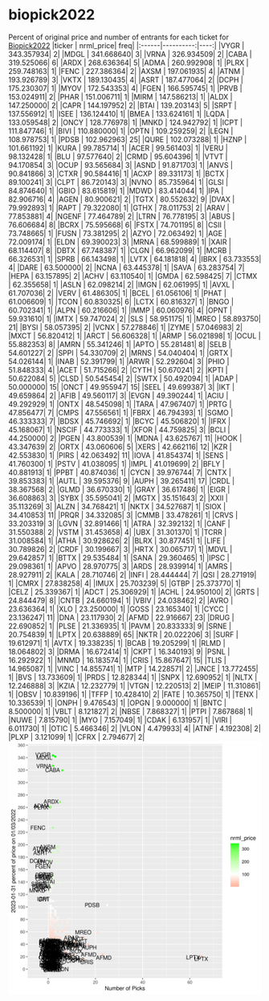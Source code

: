 # biopick2022
Percent of original price and number of entrants for each ticket for [Biopick2022](https://twitter.com/hashtag/Biopick2022)
|ticker | nrml_price| freq|
|:------|----------:|----:|
|VYGR   | 343.357934|    2|
|MDGL   | 341.668640|    3|
|VRNA   | 326.934509|    2|
|CABA   | 319.525066|    6|
|ARDX   | 268.636364|    5|
|ADMA   | 260.992908|    1|
|PLRX   | 259.748163|    1|
|FENC   | 227.386364|    2|
|AXSM   | 197.061935|    4|
|ATNM   | 193.926789|    3|
|VKTX   | 189.130435|    4|
|ASRT   | 187.477064|    2|
|DCPH   | 175.230307|    1|
|MYOV   | 172.543353|    4|
|FGEN   | 166.595745|    1|
|PRVB   | 153.024911|    2|
|PHAR   | 151.006711|    1|
|MIRM   | 147.586213|    1|
|ALDX   | 147.250000|    2|
|CAPR   | 144.197952|    2|
|BTAI   | 139.203143|    5|
|SRPT   | 137.556912|    1|
|ISEE   | 136.124410|    1|
|BMEA   | 133.624161|    1|
|LQDA   | 133.059548|    2|
|ONCY   | 128.776978|    1|
|MNKD   | 124.942792|    1|
|ICPT   | 111.847746|    1|
|BIVI   | 110.880000|    1|
|OPTN   | 109.259259|    2|
|LEGN   | 108.978753|    1|
|PDSB   | 102.962963|   25|
|QURE   | 102.073288|    1|
|HZNP   | 101.661192|    1|
|KURA   |  99.785714|    1|
|ACER   |  99.561403|    1|
|VERU   |  98.132428|    1|
|BLU    |  97.577640|    2|
|CRMD   |  95.604396|    1|
|VTVT   |  94.170854|    3|
|OCUP   |  93.565684|    3|
|ASND   |  91.871703|    1|
|ANVS   |  90.841866|    3|
|CTXR   |  90.584416|    1|
|ACXP   |  89.331173|    1|
|BCTX   |  89.100241|    3|
|CLPT   |  86.720143|    3|
|NVNO   |  85.735964|    1|
|GLSI   |  84.874640|    1|
|GBIO   |  83.615819|    1|
|MDWD   |  83.414044|    1|
|IPA    |  82.906716|    4|
|AGEN   |  80.900621|    2|
|TGTX   |  80.552632|    9|
|DVAX   |  79.992893|    1|
|RAPT   |  79.322080|    1|
|GTHX   |  78.011753|    2|
|ARAV   |  77.853881|    4|
|NGENF  |  77.464789|    2|
|LTRN   |  76.778195|    3|
|ABUS   |  76.606684|    8|
|BCRX   |  75.595668|    6|
|FSTX   |  74.701195|    8|
|CSII   |  73.748665|    1|
|FUSN   |  73.381295|    2|
|AZYO   |  72.063492|    1|
|AGE    |  72.009174|    1|
|ELDN   |  69.390023|    3|
|MRNA   |  68.599889|    1|
|XAIR   |  68.114407|    8|
|DBTX   |  67.748387|    1|
|CLGN   |  66.962099|    1|
|MCRB   |  66.326531|    1|
|SPRB   |  66.143498|    1|
|LVTX   |  64.181818|    4|
|IBRX   |  63.733553|    4|
|DARE   |  63.500000|    2|
|NCNA   |  63.445378|    1|
|SAVA   |  63.283754|    7|
|HEPA   |  63.157895|    2|
|ACHV   |  63.110540|    1|
|GMDA   |  62.598425|    7|
|CTMX   |  62.355658|    1|
|ASLN   |  62.098214|    2|
|IMGN   |  62.061995|    1|
|AVXL   |  61.707036|    2|
|VERV   |  61.486305|    1|
|BCEL   |  61.056106|    1|
|PHAT   |  61.006609|    1|
|TCON   |  60.830325|    6|
|LCTX   |  60.816327|    1|
|BNGO   |  60.702341|    1|
|ALPN   |  60.216606|    1|
|IMMP   |  60.060976|    4|
|OPNT   |  59.931610|    1|
|IMTX   |  59.747024|    2|
|SLS    |  58.951175|    1|
|MREO   |  58.893750|   21|
|BYSI   |  58.057395|    2|
|VCNX   |  57.278846|    1|
|ZYME   |  57.046983|    2|
|MXCT   |  56.820412|    1|
|ARCT   |  56.606328|    1|
|ARMP   |  56.021898|    1|
|OCUL   |  55.882353|    8|
|AMRN   |  55.341246|    1|
|APTO   |  55.281481|    8|
|SELB   |  54.601227|    2|
|SPPI   |  54.330709|    2|
|MRNS   |  54.040404|    1|
|GRTX   |  54.026144|    1|
|INAB   |  52.391799|    1|
|ARWR   |  52.292604|    3|
|PHIO   |  51.848333|    4|
|ACET   |  51.715266|    2|
|CYTH   |  50.670241|    2|
|KPTI   |  50.622084|    5|
|CLSD   |  50.545454|    2|
|SWTX   |  50.492094|    1|
|ADAP   |  50.000000|   15|
|ONCT   |  49.955947|   15|
|SEEL   |  49.699387|    3|
|IKT    |  49.659864|    2|
|AFIB   |  49.560117|    3|
|EVGN   |  49.390244|    1|
|ACIU   |  49.292929|    1|
|ONTX   |  48.545098|    1|
|TARA   |  47.967407|    1|
|PRTG   |  47.856477|    7|
|CMPS   |  47.556561|    1|
|FBRX   |  46.794393|    1|
|SGMO   |  46.333333|    7|
|BDSX   |  45.746692|    1|
|BCYC   |  45.506820|    1|
|IFRX   |  45.168067|    1|
|NSCIF  |  44.773333|    1|
|XFOR   |  44.759825|    3|
|BCLI   |  44.250000|    2|
|PGEN   |  43.800539|    1|
|MDNA   |  43.625767|   11|
|HOOK   |  43.347639|    2|
|ORTX   |  43.060606|    5|
|XERS   |  42.662116|   12|
|KZR    |  42.553830|    1|
|PIRS   |  42.063492|   11|
|IOVA   |  41.854374|    1|
|SENS   |  41.760300|    1|
|PSTV   |  41.038095|    1|
|IMPL   |  41.019699|    2|
|BFLY   |  40.881913|    1|
|PPBT   |  40.874036|    1|
|CYCN   |  39.976744|    7|
|CNTX   |  39.853383|    1|
|AUTL   |  39.595376|    9|
|AUPH   |  39.265411|   17|
|CRDL   |  38.367568|    2|
|GLMD   |  36.670330|    1|
|GRAY   |  36.617486|    1|
|EIGR   |  36.608863|    3|
|SYBX   |  35.595041|    2|
|MGTX   |  35.151643|    2|
|XXII   |  35.113269|    3|
|ALZN   |  34.768421|    1|
|NKTX   |  34.527687|    1|
|SIOX   |  34.410853|   11|
|PRQR   |  34.332085|    3|
|CMMB   |  33.478261|    1|
|CRVS   |  33.203319|    3|
|LGVN   |  32.891466|    1|
|ATRA   |  32.392132|    1|
|CANF   |  31.550388|    2|
|VSTM   |  31.453658|    4|
|UBX    |  31.301370|    1|
|TCRR   |  31.008584|    1|
|ATHA   |  30.928626|    2|
|BLRX   |  30.877451|    1|
|LIFE   |  30.789826|    2|
|CRDF   |  30.199667|    3|
|HRTX   |  30.065717|    1|
|MDVL   |  29.642857|    1|
|BTTX   |  29.535484|    1|
|SANA   |  29.360465|    1|
|IPSC   |  29.098361|    1|
|APVO   |  28.970775|    3|
|ARDS   |  28.939914|    1|
|AMRS   |  28.927911|    2|
|KALA   |  28.710746|    2|
|INFI   |  28.444444|    7|
|QSI    |  28.271919|    1|
|CMRX   |  27.838258|    4|
|IMUX   |  25.703239|    5|
|GTBP   |  25.373770|    1|
|CELZ   |  25.339367|    1|
|ADCT   |  25.306929|    1|
|ACHL   |  24.950100|    2|
|GRTS   |  24.844479|    8|
|CNTB   |  24.660194|    1|
|VBIV   |  24.038462|    2|
|AVRO   |  23.636364|    1|
|XLO    |  23.250000|    1|
|GOSS   |  23.165340|    1|
|CYCC   |  23.136247|   11|
|DNA    |  23.117930|    2|
|AFMD   |  22.916667|   23|
|DRUG   |  22.690852|    1|
|PLSE   |  21.336935|    1|
|PAVM   |  20.833333|    9|
|SRNE   |  20.754839|    1|
|LPTX   |  20.638889|   65|
|NKTR   |  20.022206|    3|
|SURF   |  19.612971|    1|
|AVTX   |  19.338235|    1|
|BCAB   |  19.205299|    1|
|RLMD   |  18.064802|    3|
|DRMA   |  16.672414|    1|
|CKPT   |  16.340193|    9|
|PSNL   |  16.292922|    1|
|MNMD   |  16.183574|    1|
|CRIS   |  15.867647|   15|
|TLIS   |  14.965087|    1|
|VINC   |  14.855741|    1|
|MTP    |  14.228571|    2|
|JNCE   |  13.772455|    1|
|BVS    |  13.733609|    1|
|PRDS   |  12.828344|    1|
|SNPX   |  12.690952|    1|
|NLTX   |  12.246888|    3|
|KZIA   |  12.232779|    1|
|VTGN   |  12.220513|    2|
|MEIP   |  11.310861|    1|
|OBSV   |  10.839196|    1|
|TFFP   |  10.428410|    2|
|FATE   |  10.365750|    1|
|TENX   |  10.336539|    1|
|ONPH   |   9.476543|    1|
|OPGN   |   9.000000|    1|
|BNTC   |   8.500000|    1|
|VBLT   |   8.121827|    2|
|NBSE   |   7.868327|    1|
|PTPI   |   7.867868|    1|
|NUWE   |   7.815790|    1|
|MYO    |   7.157049|    1|
|CDAK   |   6.131957|    1|
|VIRI   |   6.011730|    1|
|OTIC   |   5.466346|    2|
|VLON   |   4.479933|    4|
|ATNF   |   4.192308|    2|
|PLXP   |   3.121099|    1|
|CFRX   |   2.794677|    2|
![retvspicks](biopicks.png?raw=true)
